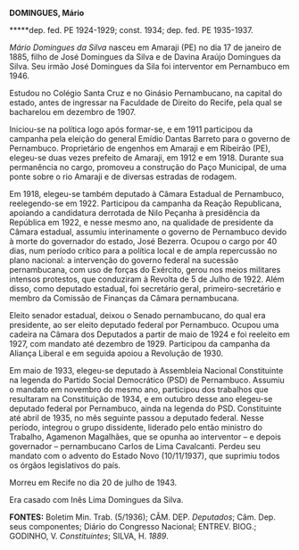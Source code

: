 **DOMINGUES, Mário**

**\***dep. fed. PE 1924-1929; const. 1934; dep. fed. PE 1935-1937.

*Mário Domingues da Silva* nasceu em Amaraji (PE) no dia 17 de janeiro
de 1885, filho de José Domingues da Silva e de Davina Araújo Domingues
da Silva. Seu irmão José Domingues da Sila foi interventor em Pernambuco
em 1946.

Estudou no Colégio Santa Cruz e no Ginásio Pernambucano, na capital do
estado, antes de ingressar na Faculdade de Direito do Recife, pela qual
se bacharelou em dezembro de 1907.

Iniciou-se na política logo após formar-se, e em 1911 participou da
campanha pela eleição do general Emídio Dantas Barreto para o governo de
Pernambuco. Proprietário de engenhos em Amaraji e em Ribeirão (PE),
elegeu-se duas vezes prefeito de Amaraji, em 1912 e em 1918. Durante sua
permanência no cargo, promoveu a construção do Paço Municipal, de uma
ponte sobre o rio Amaraji e de diversas estradas de rodagem.

Em 1918, elegeu-se também deputado à Câmara Estadual de Pernambuco,
reelegendo-se em 1922. Participou da campanha da Reação Republicana,
apoiando a candidatura derrotada de Nilo Peçanha à presidência da
República em 1922, e nesse mesmo ano, na qualidade de presidente da
Câmara estadual, assumiu interinamente o governo de Pernambuco devido à
morte do governador do estado, José Bezerra. Ocupou o cargo por 40 dias,
num período crítico para a política local e de ampla repercussão no
plano nacional: a intervenção do governo federal na sucessão
pernambucana, com uso de forças do Exército, gerou nos meios militares
intensos protestos, que conduziram à Revolta de 5 de Julho de 1922. Além
disso, como deputado estadual, foi secretário geral, primeiro-secretário
e membro da Comissão de Finanças da Câmara pernambucana.

Eleito senador estadual, deixou o Senado pernambucano, do qual era
presidente, ao ser eleito deputado federal por Pernambuco. Ocupou uma
cadeira na Câmara dos Deputados a partir de maio de 1924 e foi reeleito
em 1927, com mandato até dezembro de 1929. Participou da campanha da
Aliança Liberal e em seguida apoiou a Revolução de 1930.

Em maio de 1933, elegeu-se deputado à Assembleia Nacional Constituinte
na legenda do Partido Social Democrático (PSD) de Pernambuco. Assumiu o
mandato em novembro do mesmo ano, participou dos trabalhos que
resultaram na Constituição de 1934, e em outubro desse ano elegeu-se
deputado federal por Pernambuco, ainda na legenda do PSD. Constituinte
até abril de 1935, no mês seguinte passou a deputado federal. Nesse
período, integrou o grupo dissidente, liderado pelo então ministro do
Trabalho, Agamenon Magalhães, que se opunha ao interventor – e depois
governador – pernambucano Carlos de Lima Cavalcanti. Perdeu seu mandato
com o advento do Estado Novo (10/11/1937), que suprimiu todos os órgãos
legislativos do país.

Morreu em Recife no dia 20 de julho de 1943.

Era casado com Inês Lima Domingues da Silva.

**FONTES:** Boletim Min. Trab. (5/1936); CÂM. DEP. *Deputados*; Câm.
Dep. seus componentes; Diário do Congresso Nacional; ENTREV. BIOG.;
GODINHO, V. *Constituintes*; SILVA, H. *1889*.
